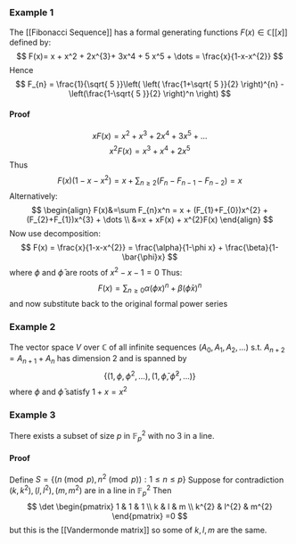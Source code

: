 ### Example 1
The [[Fibonacci Sequence]] has a formal generating functions $F(x)\in \mathbb{C}[[x]]$ 
defined by:
$$
F(x)= x + x^2 + 2x^{3}+ 3x^4  + 5 x^5 + \dots = \frac{x}{1-x-x^{2}}
$$
Hence
$$
F_{n} = \frac{1}{\sqrt{ 5 }}\left( \left( \frac{1+\sqrt{ 5 }}{2} \right)^{n} - \left(\frac{1-\sqrt{ 5 }}{2} \right)^n \right)
$$
#### Proof
$$
xF(x)=x^{2}+x^{3}+2x^4+3x^5 +\dots
$$
$$
x^2F(x) = x^{3}+x^4+2x^5
$$
Thus
$$
F(x)(1-x-x^{2})=x+\sum_{n\geq 2}(F_{n}-F_{n-1}-F_{n-2})=x
$$
Alternatively:
$$
\begin{align}
F(x)&=\sum F_{n}x^n = x + (F_{1}+F_{0})x^{2} + (F_{2}+F_{1})x^{3} + \dots  \\
&=x + xF(x) + x^{2}F(x)
\end{align}
$$
Now use decomposition:
$$
F(x) = \frac{x}{1-x-x^{2}} = \frac{\alpha}{1-\phi x} + \frac{\beta}{1-\bar{\phi}x}
$$
where $\phi$ and $\bar{\phi}$ are roots of $x^{2}-x-1=0$
Thus:
$$
F(x)=\sum_{n\geq 0}\alpha (\phi x)^{n} + \beta (\bar{\phi}x)^{n}
$$
and now substitute back to the original formal power series

### Example 2
The vector space $V$ over $\mathbb{C}$ of all infinite sequences $(A_{0},A_{1},A_{2},\dots)$ s.t. $A_{n+2}=A_{n+1}+A_{n}$ 
has dimension $2$ and is spanned by 
$$
\{ (1,\phi,\phi^{2},\dots), (1,\bar{\phi},\bar{\phi}^{2},\dots) \}
$$
where $\phi$ and $\bar{\phi}$ satisfy $1+x=x^{2}$

### Example 3
There exists a subset of size $p$ in $\mathbb{F}_{p}^{2}$ with no $3$ in a line.
#### Proof
Define $S=\{ (n\pmod{p}, n^{2}\pmod{p}) : 1\leq n\leq p \}$
Suppose for contradiction $(k,k^{2}),(l,l^{2}),(m,m^{2})$ are in a line in $\mathbb{F}_{p}^{2}$
Then 
$$
\det \begin{pmatrix}
1 & 1 & 1 \\
k & l & m \\
k^{2} & l^{2} & m^{2}
\end{pmatrix}
=0
$$
but this is the [[Vandermonde matrix]] so some of $k,l,m$ are the same.
